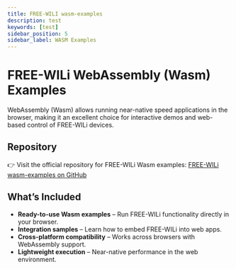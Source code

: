 ```yaml
---
title: FREE-WILI wasm-examples
description: test
keywords: [test]
sidebar_position: 5
sidebar_label: WASM Examples
---
```


# FREE-WILi WebAssembly (Wasm) Examples

WebAssembly (Wasm) allows running near-native speed applications in the browser, making it an excellent choice for interactive demos and web-based control of FREE-WILi devices.  

## Repository

👉 Visit the official repository for FREE-WILi Wasm examples: [FREE-WILi wasm-examples on GitHub](https://github.com/freewili/wasm-examples)

## What’s Included

- **Ready-to-use Wasm examples** – Run FREE-WILi functionality directly in your browser.  
- **Integration samples** – Learn how to embed FREE-WILi into web apps.  
- **Cross-platform compatibility** – Works across browsers with WebAssembly support.  
- **Lightweight execution** – Near-native performance in the web environment.  
